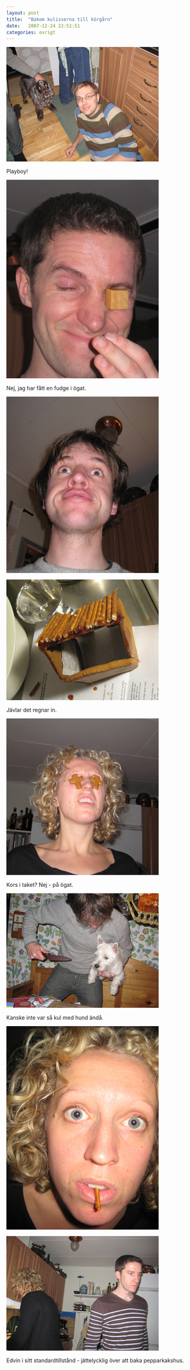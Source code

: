```yaml
---
layout: post
title:  "Bakom kulisserna till körgårn"
date:   2007-12-24 22:51:51
categories: ovrigt
---
```



![Kulisser 1](/img/ovrigt/2007-kulisserna/anders.jpg)

Playboy!

![Kulisser 2](/img/ovrigt/2007-kulisserna/edvinfudge.jpg)

Nej, jag har fått en fudge i ögat.

![Kulisser 3](/img/ovrigt/2007-kulisserna/gustaf.jpg)

![Kulisser 4](/img/ovrigt/2007-kulisserna/kapell.jpg)

Jävlar det regnar in.

![Kulisser 5](/img/ovrigt/2007-kulisserna/nokoga.jpg)

Kors i taket? Nej - på ögat.

![Kulisser 6](/img/ovrigt/2007-kulisserna/dodahund.jpg)

Kanske inte var så kul med hund ändå.

![Kulisser 7](/img/ovrigt/2007-kulisserna/noksalt.jpg)

![Kulisser 8](/img/ovrigt/2007-kulisserna/edvinglad.jpg)

Edvin i sitt standardtillstånd - jättelycklig över att baka pepparkakshus.
